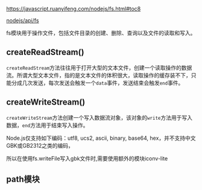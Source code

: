 https://javascript.ruanyifeng.com/nodejs/fs.html#toc8

[nodejs/api/fs](http://nodejs.cn/api/fs.html)

fs模块用于操作文件，包括文件目录的创建、删除、查询以及文件的读取和写入。

## createReadStream()

`createReadStream`方法往往用于打开大型的文本文件，创建一个读取操作的数据流。所谓大型文本文件，指的是文本文件的体积很大，读取操作的缓存装不下，只能分成几次发送，每次发送会触发一个`data`事件，发送结束会触发`end`事件。

## createWriteStream()

`createWriteStream`方法创建一个写入数据流对象，该对象的`write`方法用于写入数据，`end`方法用于结束写入操作。



Node.js仅支持如下编码：utf8, ucs2, ascii, binary, base64, hex，并不支持中文GBK或GB2312之类的编码，

所以在使用fs.writeFile写入gbk文件时,需要使用额外的模块iconv-lite



## path模块

